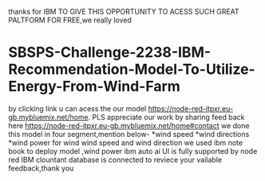 thanks for IBM TO GIVE THIS OPPORTUNITY TO ACESS SUCH GREAT PALTFORM FOR FREE,we really loved 
# SBSPS-Challenge-2238-IBM-Recommendation-Model-To-Utilize-Energy-From-Wind-Farm
by clicking link u can acess the our model https://node-red-itpxr.eu-gb.mybluemix.net/home.
PLS appreciate our work by sharing feed back here https://node-red-itpxr.eu-gb.mybluemix.net/home#contact
we done this model in four segment,mention below-
*wind speed *wind directions *wind power
for wind wind speed and wind direction we used ibm note book to deploy model ,wind power ibm auto ai
UI is fully supported by node red
IBM clountant database is connected to reviece your vailable feedback,thank you

